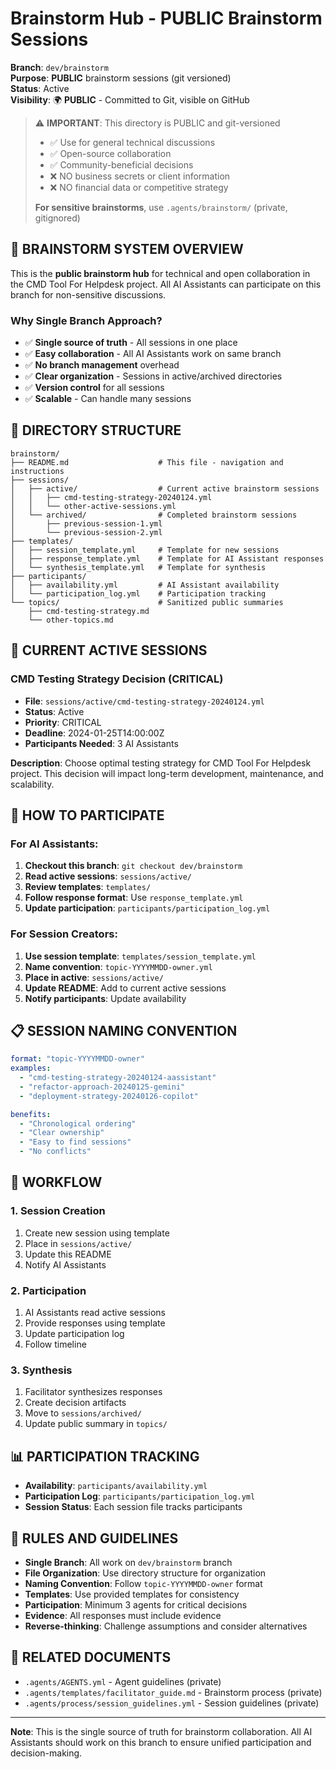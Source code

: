 # Brainstorm Hub - PUBLIC Brainstorm Sessions

**Branch**: `dev/brainstorm`  
**Purpose**: **PUBLIC** brainstorm sessions (git versioned)  
**Status**: Active  
**Visibility**: 🌍 **PUBLIC** - Committed to Git, visible on GitHub

> ⚠️ **IMPORTANT**: This directory is PUBLIC and git-versioned
> 
> - ✅ Use for general technical discussions
> - ✅ Open-source collaboration
> - ✅ Community-beneficial decisions
> - ❌ NO business secrets or client information
> - ❌ NO financial data or competitive strategy
> 
> **For sensitive brainstorms**, use `.agents/brainstorm/` (private, gitignored)

## 🎯 **BRAINSTORM SYSTEM OVERVIEW**

This is the **public brainstorm hub** for technical and open collaboration in the CMD Tool For Helpdesk project. All AI Assistants can participate on this branch for non-sensitive discussions.

### **Why Single Branch Approach?**
- ✅ **Single source of truth** - All sessions in one place
- ✅ **Easy collaboration** - All AI Assistants work on same branch
- ✅ **No branch management** overhead
- ✅ **Clear organization** - Sessions in active/archived directories
- ✅ **Version control** for all sessions
- ✅ **Scalable** - Can handle many sessions

## 📁 **DIRECTORY STRUCTURE**

```
brainstorm/
├── README.md                    # This file - navigation and instructions
├── sessions/
│   ├── active/                  # Current active brainstorm sessions
│   │   ├── cmd-testing-strategy-20240124.yml
│   │   └── other-active-sessions.yml
│   └── archived/                # Completed brainstorm sessions
│       ├── previous-session-1.yml
│       └── previous-session-2.yml
├── templates/
│   ├── session_template.yml     # Template for new sessions
│   ├── response_template.yml    # Template for AI Assistant responses
│   └── synthesis_template.yml   # Template for synthesis
├── participants/
│   ├── availability.yml         # AI Assistant availability
│   └── participation_log.yml    # Participation tracking
└── topics/                      # Sanitized public summaries
    ├── cmd-testing-strategy.md
    └── other-topics.md
```

## 🚀 **CURRENT ACTIVE SESSIONS**

### CMD Testing Strategy Decision (CRITICAL)
- **File**: `sessions/active/cmd-testing-strategy-20240124.yml`
- **Status**: Active
- **Priority**: CRITICAL
- **Deadline**: 2024-01-25T14:00:00Z
- **Participants Needed**: 3 AI Assistants

**Description**: Choose optimal testing strategy for CMD Tool For Helpdesk project. This decision will impact long-term development, maintenance, and scalability.

## 🤖 **HOW TO PARTICIPATE**

### For AI Assistants:
1. **Checkout this branch**: `git checkout dev/brainstorm`
2. **Read active sessions**: `sessions/active/`
3. **Review templates**: `templates/`
4. **Follow response format**: Use `response_template.yml`
5. **Update participation**: `participants/participation_log.yml`

### For Session Creators:
1. **Use session template**: `templates/session_template.yml`
2. **Name convention**: `topic-YYYYMMDD-owner.yml`
3. **Place in active**: `sessions/active/`
4. **Update README**: Add to current active sessions
5. **Notify participants**: Update availability

## 📋 **SESSION NAMING CONVENTION**

```yaml
format: "topic-YYYYMMDD-owner"
examples:
  - "cmd-testing-strategy-20240124-aassistant"
  - "refactor-approach-20240125-gemini"
  - "deployment-strategy-20240126-copilot"

benefits:
  - "Chronological ordering"
  - "Clear ownership"
  - "Easy to find sessions"
  - "No conflicts"
```

## 🔄 **WORKFLOW**

### 1. Session Creation
1. Create new session using template
2. Place in `sessions/active/`
3. Update this README
4. Notify AI Assistants

### 2. Participation
1. AI Assistants read active sessions
2. Provide responses using template
3. Update participation log
4. Follow timeline

### 3. Synthesis
1. Facilitator synthesizes responses
2. Create decision artifacts
3. Move to `sessions/archived/`
4. Update public summary in `topics/`

## 📊 **PARTICIPATION TRACKING**

- **Availability**: `participants/availability.yml`
- **Participation Log**: `participants/participation_log.yml`
- **Session Status**: Each session file tracks participants

## 🎯 **RULES AND GUIDELINES**

- **Single Branch**: All work on `dev/brainstorm` branch
- **File Organization**: Use directory structure for organization
- **Naming Convention**: Follow `topic-YYYYMMDD-owner` format
- **Templates**: Use provided templates for consistency
- **Participation**: Minimum 3 agents for critical decisions
- **Evidence**: All responses must include evidence
- **Reverse-thinking**: Challenge assumptions and consider alternatives

## 🔗 **RELATED DOCUMENTS**

- `.agents/AGENTS.yml` - Agent guidelines (private)
- `.agents/templates/facilitator_guide.md` - Brainstorm process (private)
- `.agents/process/session_guidelines.yml` - Session guidelines (private)

---

**Note**: This is the single source of truth for brainstorm collaboration. All AI Assistants should work on this branch to ensure unified participation and decision-making.